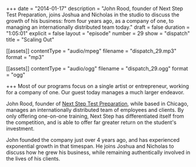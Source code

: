 +++
date = "2014-01-17"
description = "John Rood, founder of Next Step Test Preparation, joins Joshua and Nicholas in the studio to discuss the growth of his business: from four years ago, as a company of one, to managing an internationally distributed team today."
draft = false
duration = "1:05:01"
explicit = false
layout = "episode"
number = 29
show = "dispatch"
title = "Scaling Out"

[[assets]]
  contentType = "audio/mpeg"
  filename = "dispatch_29.mp3"
  format = "mp3"

[[assets]]
  contentType = "audio/ogg"
  filename = "dispatch_29.ogg"
  format = "ogg"

+++
Most of our programs focus on a single artist or entrepreneur, working for a company of one. Our guest today manages a much larger endeavor.

John Rood, founder of [Next Step Test Preparation](http://nextsteptestprep.com), while based in Chicago, manages an internationally distributed team of employees and clients. By only offering one-on-one training, Next Step has differentiated itself from the competition, and is able to offer far greater return on the student's investment.

John founded the company just over 4 years ago, and has experienced exponential growth in that timespan. He joins Joshua and Nicholas to discuss how he grew his business, while remaining authentically involved in the lives of his clients.